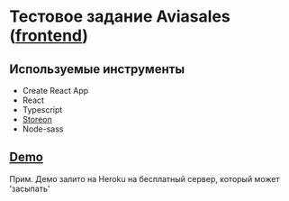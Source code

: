 # Тестовое задание Aviasales ([frontend](https://github.com/KosyanMedia/test-tasks/tree/master/aviasales_frontend))

## Используемые инструменты

- Create React App
- React
- Typescript
- [Storeon](https://github.com/storeon/storeon)
- Node-sass

## [Demo](https://immense-meadow-38904.herokuapp.com/)

Прим. Демо залито на Heroku на бесплатный сервер, который может 'засыпать'

